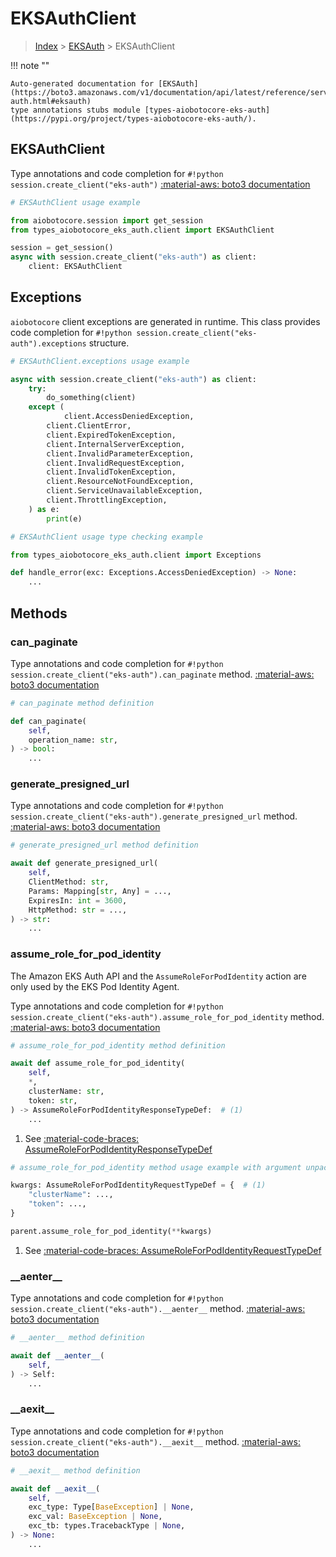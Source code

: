 # EKSAuthClient

> [Index](../README.md) > [EKSAuth](./README.md) > EKSAuthClient

!!! note ""

    Auto-generated documentation for [EKSAuth](https://boto3.amazonaws.com/v1/documentation/api/latest/reference/services/eks-auth.html#eksauth)
    type annotations stubs module [types-aiobotocore-eks-auth](https://pypi.org/project/types-aiobotocore-eks-auth/).

## EKSAuthClient

Type annotations and code completion for `#!python session.create_client("eks-auth")`
[:material-aws: boto3 documentation](https://boto3.amazonaws.com/v1/documentation/api/latest/reference/services/eks-auth.html#EKSAuth.Client)

```python
# EKSAuthClient usage example

from aiobotocore.session import get_session
from types_aiobotocore_eks_auth.client import EKSAuthClient

session = get_session()
async with session.create_client("eks-auth") as client:
    client: EKSAuthClient
```

## Exceptions


`aiobotocore` client exceptions are generated in runtime.
This class provides code completion for `#!python session.create_client("eks-auth").exceptions` structure.

```python
# EKSAuthClient.exceptions usage example

async with session.create_client("eks-auth") as client:
    try:
        do_something(client)
    except (
            client.AccessDeniedException,
        client.ClientError,
        client.ExpiredTokenException,
        client.InternalServerException,
        client.InvalidParameterException,
        client.InvalidRequestException,
        client.InvalidTokenException,
        client.ResourceNotFoundException,
        client.ServiceUnavailableException,
        client.ThrottlingException,
    ) as e:
        print(e)
```

```python
# EKSAuthClient usage type checking example

from types_aiobotocore_eks_auth.client import Exceptions

def handle_error(exc: Exceptions.AccessDeniedException) -> None:
    ...
```


## Methods


### can\_paginate



Type annotations and code completion for `#!python session.create_client("eks-auth").can_paginate` method.
[:material-aws: boto3 documentation](https://boto3.amazonaws.com/v1/documentation/api/latest/reference/services/eks-auth/client/can_paginate.html)

```python
# can_paginate method definition

def can_paginate(
    self,
    operation_name: str,
) -> bool:
    ...
```


### generate\_presigned\_url



Type annotations and code completion for `#!python session.create_client("eks-auth").generate_presigned_url` method.
[:material-aws: boto3 documentation](https://boto3.amazonaws.com/v1/documentation/api/latest/reference/services/eks-auth/client/generate_presigned_url.html)

```python
# generate_presigned_url method definition

await def generate_presigned_url(
    self,
    ClientMethod: str,
    Params: Mapping[str, Any] = ...,
    ExpiresIn: int = 3600,
    HttpMethod: str = ...,
) -> str:
    ...
```


### assume\_role\_for\_pod\_identity

The Amazon EKS Auth API and the <code>AssumeRoleForPodIdentity</code> action
are only used by the EKS Pod Identity Agent.

Type annotations and code completion for `#!python session.create_client("eks-auth").assume_role_for_pod_identity` method.
[:material-aws: boto3 documentation](https://boto3.amazonaws.com/v1/documentation/api/latest/reference/services/eks-auth/client/assume_role_for_pod_identity.html)

```python
# assume_role_for_pod_identity method definition

await def assume_role_for_pod_identity(
    self,
    *,
    clusterName: str,
    token: str,
) -> AssumeRoleForPodIdentityResponseTypeDef:  # (1)
    ...
```

1. See [:material-code-braces: AssumeRoleForPodIdentityResponseTypeDef](./type_defs.md#assumeroleforpodidentityresponsetypedef)


```python
# assume_role_for_pod_identity method usage example with argument unpacking

kwargs: AssumeRoleForPodIdentityRequestTypeDef = {  # (1)
    "clusterName": ...,
    "token": ...,
}

parent.assume_role_for_pod_identity(**kwargs)
```

1. See [:material-code-braces: AssumeRoleForPodIdentityRequestTypeDef](./type_defs.md#assumeroleforpodidentityrequesttypedef)

### \_\_aenter\_\_



Type annotations and code completion for `#!python session.create_client("eks-auth").__aenter__` method.
[:material-aws: boto3 documentation](https://boto3.amazonaws.com/v1/documentation/api/latest/reference/services/eks-auth.html#EKSAuth.Client)

```python
# __aenter__ method definition

await def __aenter__(
    self,
) -> Self:
    ...
```


### \_\_aexit\_\_



Type annotations and code completion for `#!python session.create_client("eks-auth").__aexit__` method.
[:material-aws: boto3 documentation](https://boto3.amazonaws.com/v1/documentation/api/latest/reference/services/eks-auth.html#EKSAuth.Client)

```python
# __aexit__ method definition

await def __aexit__(
    self,
    exc_type: Type[BaseException] | None,
    exc_val: BaseException | None,
    exc_tb: types.TracebackType | None,
) -> None:
    ...
```





